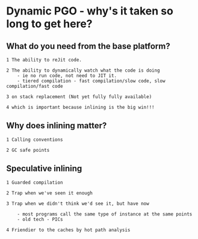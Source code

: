# Dynamic PGO - why's it taken so long to get here?


## What do you need from the base platform?

    1 The ability to reJit code.

    2 The ability to dynamically watch what the code is doing
        - ie no run code, not need to JIT it.
        - tiered compilation - fast compilation/slow code, slow compilation/fast code

    3 on stack replacement (Not yet fully fully available)

    4 which is important because inlining is the big win!!!

## Why does inlining matter?

    1 Calling conventions

    2 GC safe points

## Speculative inlining

    1 Guarded compilation

    2 Trap when we've seen it enough

    3 Trap when we didn't think we'd see it, but have now 

        - most programs call the same type of instance at the same points 
        - old tech - PICs

    4 Friendier to the caches by hot path analysis

